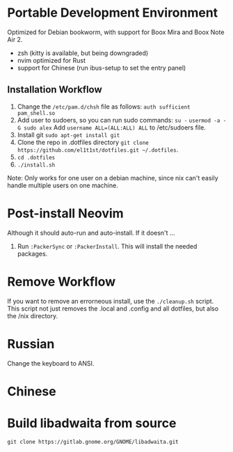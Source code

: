 # Portable Development Environment

Optimized for Debian bookworm, with support for Boox Mira and Boox Note Air 2.

- zsh (kitty is available, but being downgraded)
- nvim optimized for Rust
- support for Chinese (run ibus-setup to set the entry panel)

## Installation Workflow

1. Change the `/etc/pam.d/chsh` file as follows:
   `auth sufficient pam_shell.so`
2. Add user to sudoers, so you can run sudo commands:
   `su -`
   `usermod -a -G sudo alex`
   Add `username ALL=(ALL:ALL) ALL` to /etc/sudoers file.
3. Install git `sudo apt-get install git`
4. Clone the repo in .dotfiles directory `git clone https://github.com/el1t1st/dotfiles.git ~/.dotfiles`.
5. `cd .dotfiles`
6. `./install.sh`

Note: Only works for one user on a debian machine, since nix can't easily handle multiple users on one machine.

# Post-install Neovim

Although it should auto-run and auto-install. If it doesn't ... 

1. Run `:PackerSync` or `:PackerInstall`. This will install the needed packages.

# Remove Workflow

If you want to remove an errorneous install, use the `./cleanup.sh` script. This script not just removes the .local and .config and all dotfiles, but also the /nix directory.

# Russian

Change the keyboard to ANSI.

# Chinese

<!-- TODO: explain how to type chinese -->

# Build libadwaita from source

`git clone https://gitlab.gnome.org/GNOME/libadwaita.git`
